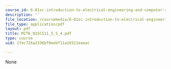 ```yaml
---
course_id: 6-01sc-introduction-to-electrical-engineering-and-computer-science-i-spring-2011
description: ''
file_location: /coursemedia/6-01sc-introduction-to-electrical-engineering-and-computer-science-i-spring-2011/17ec726a2336bf0eebf11a10321eaeac_MIT6_01SCS11_5_5_4.pdf
file_type: application/pdf
layout: pdf
title: MIT6_01SCS11_5_5_4.pdf
type: course
uid: 17ec726a2336bf0eebf11a10321eaeac

---
```

None